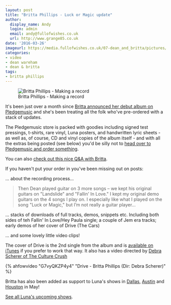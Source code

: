 ```yaml
---
layout: post
title: "Britta Phillips - Luck or Magic update"
author:
  display_name: Andy
  login: admin
  email: andy@fullofwishes.co.uk
  url: http://www.grange85.co.uk
date: '2016-03-26'
imageurl: https://media.fullofwishes.co.uk/07-dean_and_britta/pictures/britta-making-a-record.jpg
categories:
- video
- dean wareham
- dean & britta
tags:
- britta phillips
---
```

<figure class="caption aligncenter"><img src="https://media.fullofwishes.co.uk/07-dean_and_britta/pictures/britta-making-a-record.jpg" alt="Britta Phillips - Making a record" /><figcaption class="caption-text">Britta Phillips - Making a record</figcaption></figure>
<p class="lead">It's been just over a month since <a href="http://www.pledgemusic.com/projects/brittaphillips/">Britta announced her debut album on Pledgemusic</a> and she's been treating all the folk who've pre-ordered with a stack of updates.</p>

<p>The Pledgemusic store is packed with goodies including signed test pressings, t-shirts, rare vinyl, Luna posters, and handwritten lyric sheets - as well as, of course, CD and vinyl copies of the album itself - and with all the extras being posted (see below) you'd be silly not to <a href="http://www.pledgemusic.com/projects/brittaphillips/exclusives">head over to Pledgemusic and order something</a>.</p>

<p>You can also <a href="http://www.pledgemusic.com/blog/britta-phillips-interview">check out this nice Q&A with Britta</a>.</p>

<p>If you haven't put your order in you've been missing out on posts:</p>
<p>&hellip; about the recording process&hellip;</p>
<blockquote>
	Then Dean played guitar on 3 more songs – we kept his original guitars on "Landslide" and "Fallin' In Love." I kept my original demo guitars on the 4 songs I play on. I especially like what I played on the song "Luck or Magic," but I’m not really a guitar player&hellip;
</blockquote>
<p>&hellip; stacks of downloads of full tracks, demos, snippets etc. Including both sides of teh Fallin' In Love/Hey Paula single; a couple of Jem era tracks; early demos of her cover of Drive (The Cars)</p>

<p>&hellip; and some lovely little video clips!</p>

<p>The cover of Drive is the 2nd single from the album and is <a href="https://itunes.apple.com/us/album/drive/id1072803111?i=1072803122">available on iTunes</a> if you prefer to work that way. It also has a video directed by <a href="http://www.theculturecrush.com/">Debra Scherer of The Culture Crush</a></p>

{% ahfowvideo "G7vyQKZP4y4" "Drive - Britta Phillips (Dir: Debra Scherer)" %}

<p class="lead">Britta has also been added as support to Luna's shows in <a href="/database/luna/shows/2016/2016-05-04-luna-granada-theater-dallas-tx-usa/">Dallas</a>, <a href="/database/luna/shows/2016/2016-05-05-luna-mohawk-austin-tx-usa/">Austin</a> and <a href="/database/luna/shows/2016/2016-05-07-luna-numbers-houston-tx-usa/">Houston</a> in May!</p>

<p><a href="/database/luna/shows/">See all Luna's upcoming shows</a>.</p>

